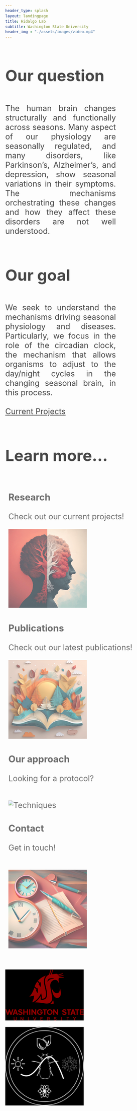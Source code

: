```yaml
---
header_type: splash
layout: landingpage
title: Hidalgo Lab
subtitle: Washington State University
header_img : "./assets/images/video.mp4"
---
```

<style>
.jumbotron {
  font-size: 25px;
  text-align:justify; 
  overflow:hidden; 
}
.lead {
  font-size: 30px;
}
.card-deck{
  padding:10px;
}
.jumbotron-image {
  background-position: center center;
  background-repeat: no-repeat;
  background-size: cover;    
  opacity:0.8;
  
}
.jumbotron-image:hover {
  opacity:1;
}    
.card {
  opacity: 0.8;
}
.card:hover {
  opacity: 1;
}
</style>

<div class="jumbotron text-white jumbotron-image shadow" style="background-image: url(/assets/images/banner1.tif);">
<h1>Our question</h1>   
<p style="float:left; width:70%;">The human brain changes structurally and functionally across seasons. Many aspect of our physiology are seasonally regulated, and many disorders, like Parkinson’s, Alzheimer’s, and depression, show seasonal variations in their symptoms. The mechanisms orchestrating these changes and how they affect these disorders are not well understood. 
</p>
</div>

<div class="jumbotron text-white jumbotron-image shadow" style="background-image: url(/assets/images/banner2.tif);">
<h1>Our goal</h1>      
<p style="float:left; width:70%;">
We seek to understand the mechanisms driving seasonal physiology and diseases. Particularly, we focus in the role of the circadian clock, the mechanism that allows organisms to adjust to the day/night cycles in the changing seasonal brain, in this process.
<br>
<br>
<a type="button" href="/Science/Research" class="btn btn-outline-light">Current Projects</a>    
</p>
<br>
</div>

<div class="jumbotron text-white jumbotron-image shadow" style="background-image: url(/assets/images/banner3.tif); ">
<h1>Learn more...</h1>     
<div class="card-deck">
  <div class="card">
      <h3 class="card-title">Research</h3>
      <p class="card-text">Check out our current projects!</p>
      <img class="card-img-bottom" src="/assets/images/cards/Research.png" alt="Brain Seasonal">
      <a href="/Science/Research" class="stretched-link"></a>
  </div>
  <div class="card">
      <h3 class="card-title">Publications</h3>
      <p class="card-text">Check out our latest publications!</p>
      <img class="card-img-bottom" src="/assets/images/cards/Publications.jpeg" alt="Publications">
      <a href="/Science/Publications" class="stretched-link"></a>
  </div>
  <div class="card">
      <h3 class="card-title">Our approach</h3>
      <p class="card-text">Looking for a protocol?</p><br>
      <img class="card-img-bottom" src="/assets/images/cards/deconvolved.mp4" alt="Techniques">
      <a href="/Science/Techniques" class="stretched-link"></a>
  </div>
  <div class="card">
      <h3 class="card-title">Contact</h3>
      <p class="card-text">Get in touch!</p> <br>
      <img class="card-img-bottom" src="/assets/images/cards/Contact.jpeg" alt="Contact">
      <a href="/Contact" class="stretched-link"></a>
  </div>
</div>
</div>
<br>
<br>
<div class="row" style="justify-content: center; overflow:hidden;">
  <div class="column">
      <br>
    <img src="/assets/images/logos/logo2.png" alt="WSU" style="width:250px;">
  </div>
<br>
  <div class="column">
    <img src="/assets/images/logos/lablogo.png" alt="Lab logo" style="width:250px;">
  </div>
</div>
<br>
  
